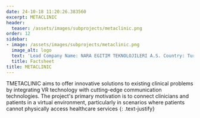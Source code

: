 ```yaml
---
date: 24-10-18 11:20:26.383560
excerpt: METACLINIC
header:
  teaser: /assets/images/subprojects/metaclinic.png
order: 12
sidebar:
- image: /assets/images/subprojects/metaclinic.png
  image_alt: logo
  text: 'Lead Company Name: NARA EGITIM TEKNOLOJILERI A.S. Country: Turkey Topic: eHealth & Emergency'
  title: Factsheet
title: METACLINIC
---
```

TMETACLINIC aims to offer innovative solutions to existing clinical problems by integrating VR technology with cutting-edge communication technologies. The project's primary motivation is to connect clinicians and patients in a virtual environment, particularly in scenarios where patients cannot physically access healthcare services
{: .text-justify}

